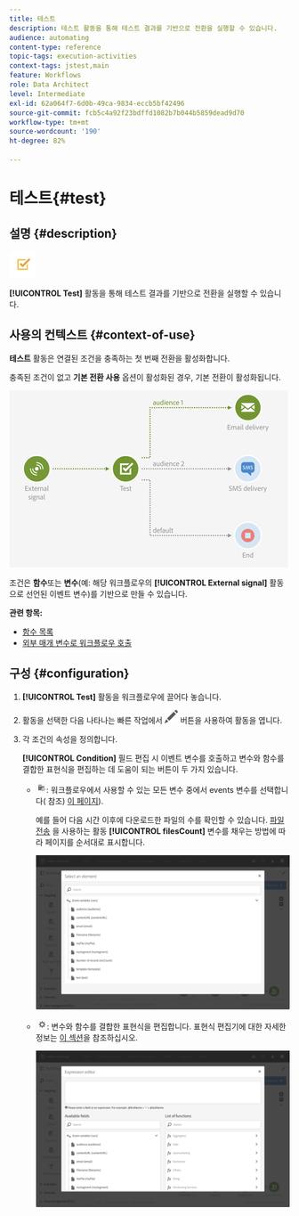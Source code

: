 ```yaml
---
title: 테스트
description: 테스트 활동을 통해 테스트 결과를 기반으로 전환을 실행할 수 있습니다.
audience: automating
content-type: reference
topic-tags: execution-activities
context-tags: jstest,main
feature: Workflows
role: Data Architect
level: Intermediate
exl-id: 62a064f7-6d0b-49ca-9834-eccb5bf42496
source-git-commit: fcb5c4a92f23bdffd1082b7b044b5859dead9d70
workflow-type: tm+mt
source-wordcount: '190'
ht-degree: 82%

---
```


# 테스트{#test}

## 설명 {#description}

![](assets/test.png)

**[!UICONTROL Test]** 활동을 통해 테스트 결과를 기반으로 전환을 실행할 수 있습니다.

## 사용의 컨텍스트 {#context-of-use}

**테스트** 활동은 연결된 조건을 충족하는 첫 번째 전환을 활성화합니다.

충족된 조건이 없고 **기본 전환 사용** 옵션이 활성화된 경우, 기본 전환이 활성화됩니다.

![](assets/wkf_test_activity_example.png)

조건은 **함수**&#x200B;또는 **변수**(예: 해당 워크플로우의 **[!UICONTROL External signal]** 활동으로 선언된 이벤트 변수)를 기반으로 만들 수 있습니다.

**관련 항목:**

* [함수 목록](../../automating/using/list-of-functions.md)
* [외부 매개 변수로 워크플로우 호출](../../automating/using/calling-a-workflow-with-external-parameters.md)

## 구성 {#configuration}

1. **[!UICONTROL Test]** 활동을 워크플로우에 끌어다 놓습니다.
1. 활동을 선택한 다음 나타나는 빠른 작업에서 ![](assets/edit_darkgrey-24px.png) 버튼을 사용하여 활동을 엽니다.
1. 각 조건의 속성을 정의합니다.

   **[!UICONTROL Condition]** 필드 편집 시 이벤트 변수를 호출하고 변수와 함수를 결합한 표현식을 편집하는 데 도움이 되는 버튼이 두 가지 있습니다.

   * ![](assets/extsignal_picker.png): 워크플로우에서 사용할 수 있는 모든 변수 중에서 events 변수를 선택합니다( 참조) [이 페이지](../../automating/using/customizing-workflow-external-parameters.md)).

      예를 들어 다음 시간 이후에 다운로드한 파일의 수를 확인할 수 있습니다. [파일 전송](../../automating/using/transfer-file.md) 을 사용하는 활동 **[!UICONTROL filesCount]** 변수를 채우는 방법에 따라 페이지를 순서대로 표시합니다.

      ![](assets/wkf_test_activity_variables.png)

   * ![](assets/extsignal_expression_editor.png): 변수와 함수를 결합한 표현식을 편집합니다. 표현식 편집기에 대한 자세한 정보는 [이 섹션](../../automating/using/advanced-expression-editing.md)을 참조하십시오.

      ![](assets/wkf_test_activity_variables_expression.png)
